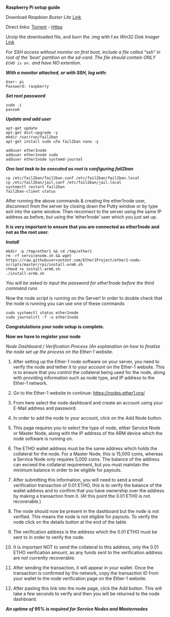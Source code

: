 **Raspberry Pi setup guide**

Download *Raspbian Buster Lite* [Link](https://www.raspberrypi.org/downloads/raspbian/)

Direct links:
[Torrent](https://downloads.raspberrypi.org/raspbian_lite_latest.torrent) - [Https](https://downloads.raspberrypi.org/raspbian_lite_latest)

Unzip the downloaded file, and burn the .img with f.ex _Win32 Disk Imager_ [Link](https://sourceforge.net/projects/win32diskimager/)

_For SSH access without monitor on first boot, include a file called "ssh" in root of the 'boot' partition on the sd-card. The file should contain ONLY `ECHO is on.` and have NO extention._

***With a monitor attached, or with SSH, log with:***

	User: pi
	Password: raspberry

***Set root password***

	sudo -i
	passwd
	

***Update and add user***

	apt-get update
	apt-get dist-upgrade -y
	mkdir /var/run/fail2ban
 	apt-get install sudo ufw fail2ban nano -y
  
	adduser ether1node
	adduser ether1node sudo
	adduser ether1node systemd-journal

***One last task to be executed as root is configuring fail2ban***

	cp /etc/fail2ban/fail2ban.conf /etc/fail2ban/fail2ban.local
	cp /etc/fail2ban/jail.conf /etc/fail2ban/jail.local
	systemctl restart fail2ban
	fail2ban-client status

After running the above commands & creating the ether1node user, disconnect from the server by closing down the Putty window or by type exit into the same window. Then reconnect to the server using the same IP address as before, but using the ‘ether1node’ user which you just set up.

**It is very important to ensure that you are connected as ether1node and not as the root user.**



***Install***

	mkdir -p /tmp/ether1 && cd /tmp/ether1
	rm -rf servicenode.sh && wget https://raw.githubusercontent.com/Ether1Project/ether1-node-scripts/master/rpi/install-arm6.sh
	chmod +x install-arm6.sh
	./install-arm6.sh

*You will be asked to input the password for ether1node before the third command runs*

Now the node script is running on the Server! In order to double check that the node is running you can use one of these commands

	sudo systemctl status ether1node
	sudo journalctl -f -u ether1node
 
**Congratulations your node setup is complete.**

**Now we have to register your node** 

*Node Dashboard / Verification Process (An explanation on how to finalize the node set up the process on the Ether-1 website.*

1. After setting up the Ether-1 node software on your server, you need to verify the node and tether it to your account on the Ether-1 website. This is to ensure that you control the collateral being used for the node, along with providing information such as node type, and IP address to the Ether-1 network. 

2. Go to the Ether-1 website to continue: https://nodes.ether1.org/

3. From here select the node dashboard and create an account using your E-Mail address and password.

4. In order to add the node to your account, click on the Add Node button. 

5. This page requires you to select the type of node, either Service Node or Master Node, along with the IP address of the ARM device which the node software is running on.

6. The ETHO wallet address must be the same address which holds the collateral for the node. For a Master Node, this is 15,000 coins, whereas a Service Node only requires 5,000 coins. The balance of the address can exceed the collateral requirement, but you must maintain the minimum balance in order to be eligible for payouts.

7. After submitting this information, you will need to send a small verification transaction of 0.01 ETHO, this is to verify the balance of the wallet address and to confirm that you have ownership over the address by making a transaction from it. (At this point the 0.01 ETH0 is not recoverable.)

8. The node should now be present in the dashboard but the node is not verified. This means the node is not eligible for payouts. To verify the node click on the details button at the end of the table.

9. The verification address is the address which the 0.01 ETHO must be sent to in order to verify the node.

10. It is  important NOT to send the collateral to this address, only the 0.01 ETHO verification amount, as any funds sent to the verification address are not currently recoverable.

11. After sending the transaction, it will appear in your wallet. Once the transaction is confirmed by the network, copy the transaction ID from your wallet to the node verification page on the Ether-1 website.

12. After pasting this link into the node page, click the Add button. This will take a few seconds to verify and then you will be returned to the node dashboard.

***An uptime of 95% is required for Service Nodes and Masternodes***
